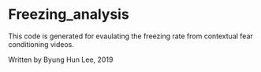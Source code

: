 # Freezing_analysis
 This code is generated for evaulating the freezing rate from contextual fear conditioning videos.

Written by Byung Hun Lee, 2019
